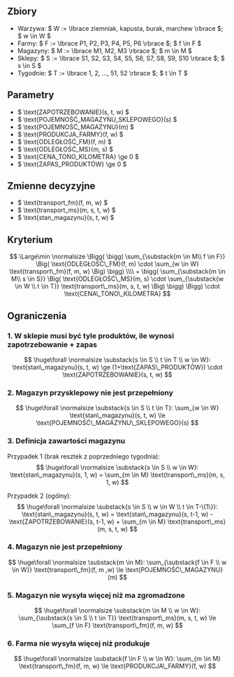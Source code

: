 ## Zbiory

- Warzywa: $ W := \lbrace ziemniak, kapusta, burak, marchew \rbrace $; $ w \in W $
- Farmy: $ F := \lbrace P1, P2, P3, P4, P5, P6 \rbrace $; $ f \in F $
- Magazyny: $ M := \lbrace M1, M2, M3 \rbrace $; $ m \in M $
- Sklepy: $ S := \lbrace S1, S2, S3, S4, S5, S6, S7, S8, S9, S10 \rbrace $; $ s \in S $
- Tygodnie: $ T := \lbrace 1, 2, ..., 51, 52 \rbrace $; $ t \in T $

## Parametry

- $ \text{ZAPOTRZEBOWANIE}(s, t, w) $  
- $ \text{POJEMNOŚĆ\_MAGAZYNU\_SKLEPOWEGO}(s) $  
- $ \text{POJEMNOŚĆ\_MAGAZYNU}(m) $  
- $ \text{PRODUKCJA\_FARMY}(f, w) $  
- $ \text{ODLEGŁOŚĆ\_FM}(f, m) $  
- $ \text{ODLEGŁOŚĆ\_MS}(m, s) $  
- $ \text{CENA\_TONO\_KILOMETRA} \ge 0 $
- $ \text{ZAPAS\_PRODUKTÓW} \ge 0 $

## Zmienne decyzyjne

- $ \text{transport\_fm}(f, m, w) $
- $ \text{transport\_ms}(m, s, t, w) $
- $ \text{stan\_magazynu}(s, t, w) $

## Kryterium

$$
\Large\min \normalsize
\Bigg(
    \bigg(
        \sum_{\substack{m \in M\\ f \in F}}
        \Big(
            \text{ODLEGŁOŚĆ\_FM}(f, m)
            \cdot
            \sum_{w \in W} \text{transport\_fm}(f, m, w)
        \Big)
    \bigg)
    \\\\
    + 
    \bigg(
        \sum_{\substack{m \in M\\ s \in S}}
        \Big(
            \text{ODLEGŁOŚĆ\_MS}(m, s)
            \cdot
            \sum_{\substack{w \in W \\ t \in T}} \text{transport\_ms}(m, s, t, w)
        \Big)
    \bigg)
\Bigg)
\cdot
\text{CENA\_TONO\_KILOMETRA}
$$

## Ograniczenia

### 1. W sklepie musi być tyle produktów, ile wynosi zapotrzebowanie + zapas

$$
\huge\forall \normalsize \substack{s \in S \\ t \in T \\ w \in W}:
\text{stan\_magazynu}(s, t, w) \ge (1+\text{ZAPAS\_PRODUKTÓW}) \cdot \text{ZAPOTRZEBOWANIE}(s, t, w)
$$

### 2. Magazyn przysklepowy nie jest przepełniony

$$
\huge\forall \normalsize \substack{s \in S \\ t \in T}:
\sum_{w \in W} \text{stan\_magazynu}(s, t, w)
\le \text{POJEMNOŚĆ\_MAGAZYNU\_SKLEPOWEGO}(s)
$$

### 3. Definicja zawartości magazynu

Przypadek 1 (brak resztek z poprzedniego tygodnia):
$$
\huge\forall \normalsize \substack{s \in S \\ w \in W}:
\text{stan\_magazynu}(s, 1, w) = \sum_{m \in M} \text{transport\_ms}(m, s, 1, w)
$$

Przypadek 2 (ogólny):
$$
\huge\forall \normalsize \substack{s \in S \\ w \in W \\ t \in T-\{1\}}:
\text{stan\_magazynu}(s, t, w) = \text{stan\_magazynu}(s, t-1, w)
    - \text{ZAPOTRZEBOWANIE}(s, t-1, w)
    + \sum_{m \in M} \text{transport\_ms}(m, s, t, w)
$$

### 4. Magazyn nie jest przepełniony

$$
\huge\forall \normalsize \substack{m \in M}:
\sum_{\substack{f \in F \\ w \in W}} \text{transport\_fm}(f, m ,w)
\le
\text{POJEMNOŚĆ\_MAGAZYNU}(m)
$$

### 5. Magazyn nie wysyła więcej niż ma zgromadzone

$$
\huge\forall \normalsize \substack{m \in M \\ w \in W}:
\sum_{\substack{s \in S \\ t \in T}} \text{transport\_ms}(m, s, t, w)
\le
\sum_{f \in F} \text{transport\_fm}(f, m, w)
$$

### 6. Farma nie wysyła więcej niż produkuje

$$
\huge\forall \normalsize \substack{f \in F \\ w \in W}:
\sum_{m \in M} \text{transport\_fm}(f, m, w)
\le
\text{PRODUKCJA\_FARMY}(f, w)
$$
